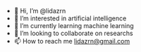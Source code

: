- 👋 Hi, I’m @lidazrn
- 👀 I’m interested in artificial intelligence 
- 🌱 I’m currently learning machine learning
- 💞️ I’m looking to collaborate on researchs
- 📫 How to reach me lidazrn@gmail.com 

<!---
lidazrn is a ✨ special ✨ repository because its `README.md` (this file) appears on your GitHub profile.
You can click the Preview link to take a look at your changes.
--->
